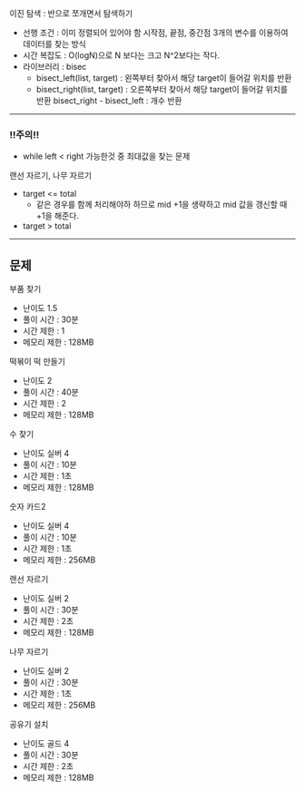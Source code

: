 이진 탐색 : 반으로 쪼개면서 탐색하기
- 선행 조건 : 이미 정렬되어 있어야 함
시작점, 끝점, 중간점 3개의 변수를 이용하여 데이터를 찾는 방식
- 시간 복잡도 : O(logN)으로 N 보다는 크고 N^2보다는 작다.
- 라이브러리 : bisec
    - bisect_left(list, target) : 왼쪽부터 찾아서 해당 target이 들어갈 위치를 반환
    - bisect_right(list, target) : 오른쪽부터 찾아서 해당 target이 들어갈 위치를 반환
    bisect_right - bisect_left : 개수 반환


---
### !!주의!! ###
- while left < right 
가능한것 중 최대값을 찾는 문제

랜선 자르기, 나무 자르기
- target <= total
    - 같은 경우를 함께 처리해야하 하므로 mid +1을 생략하고 mid 값을 갱신할 때 +1을 해준다.
- target > total
---
## 문제 
부품 찾기
- 난이도 1.5
- 풀이 시간 : 30분
- 시간 제한 : 1
- 메모리 제한 : 128MB

떡볶이 떡 만들기
- 난이도 2
- 풀이 시간 : 40분
- 시간 제한 : 2
- 메모리 제한 : 128MB


수 찾기
- 난이도 실버 4
- 풀이 시간 : 10분
- 시간 제한 : 1초
- 메모리 제한 : 128MB

숫자 카드2
- 난이도 실버 4
- 풀이 시간 : 10분
- 시간 제한 : 1초
- 메모리 제한 : 256MB

랜선 자르기
- 난이도 실버 2
- 풀이 시간 : 30분
- 시간 제한 : 2초
- 메모리 제한 : 128MB

나무 자르기
- 난이도 실버 2
- 풀이 시간 : 30분
- 시간 제한 : 1초
- 메모리 제한 : 256MB

공유기 설치
- 난이도 골드 4
- 풀이 시간 : 30분
- 시간 제한 : 2초
- 메모리 제한 : 128MB